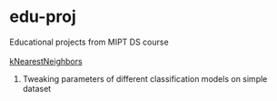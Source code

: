 # edu-proj
Educational projects from MIPT DS course
<br><br/>
[kNearestNeighbors]([kNearestNeighbors](https://github.com/Mlosyakov/edu-proj/tree/main/0.%20KNN_first%20project))

1. Tweaking parameters of different classification models on simple dataset



